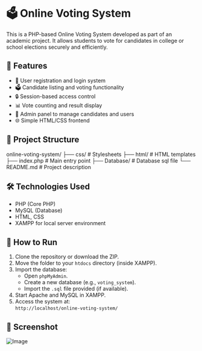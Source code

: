 # 🗳️ Online Voting System

This is a PHP-based Online Voting System developed as part of an academic project. It allows students to vote for candidates in college or school elections securely and efficiently.

## 🚀 Features

- 👥 User registration and login system
- 🗳️ Candidate listing and voting functionality
- 🔒 Session-based access control
- 📊 Vote counting and result display
- 📁 Admin panel to manage candidates and users
- 🌐 Simple HTML/CSS frontend

## 📂 Project Structure

online-voting-system/
├── css/ # Stylesheets
├── html/ # HTML templates
├── index.php # Main entry point
├── Database/ # Database sql file
└── README.md # Project description

## 🛠️ Technologies Used

- PHP (Core PHP)
- MySQL (Database)
- HTML, CSS
- XAMPP for local server environment

## 🧪 How to Run

1. Clone the repository or download the ZIP.
2. Move the folder to your `htdocs` directory (inside XAMPP).
3. Import the database:
   - Open `phpMyAdmin`.
   - Create a new database (e.g., `voting_system`).
   - Import the `.sql` file provided (if available).
4. Start Apache and MySQL in XAMPP.
5. Access the system at:  
   `http://localhost/online-voting-system/`

## 📸 Screenshot

![Image](https://github.com/user-attachments/assets/3984ceb2-7556-4a25-b1dd-11ce04e0eeae)
